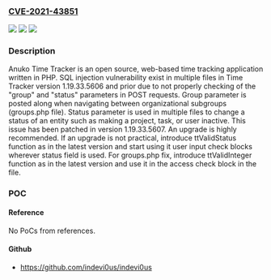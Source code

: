 ### [CVE-2021-43851](https://cve.mitre.org/cgi-bin/cvename.cgi?name=CVE-2021-43851)
![](https://img.shields.io/static/v1?label=Product&message=timetracker&color=blue)
![](https://img.shields.io/static/v1?label=Version&message=n%2Fa&color=blue)
![](https://img.shields.io/static/v1?label=Vulnerability&message=CWE-89%3A%20Improper%20Neutralization%20of%20Special%20Elements%20used%20in%20an%20SQL%20Command%20('SQL%20Injection')&color=brighgreen)

### Description

Anuko Time Tracker is an open source, web-based time tracking application written in PHP. SQL injection vulnerability exist in multiple files in Time Tracker version 1.19.33.5606 and prior due to not properly checking of the "group" and "status" parameters in POST requests. Group parameter is posted along when navigating between organizational subgroups (groups.php file). Status parameter is used in multiple files to change a status of an entity such as making a project, task, or user inactive. This issue has been patched in version 1.19.33.5607. An upgrade is highly recommended. If an upgrade is not practical, introduce ttValidStatus function as in the latest version and start using it user input check blocks wherever status field is used. For groups.php fix, introduce ttValidInteger function as in the latest version and use it in the access check block in the file.

### POC

#### Reference
No PoCs from references.

#### Github
- https://github.com/indevi0us/indevi0us

